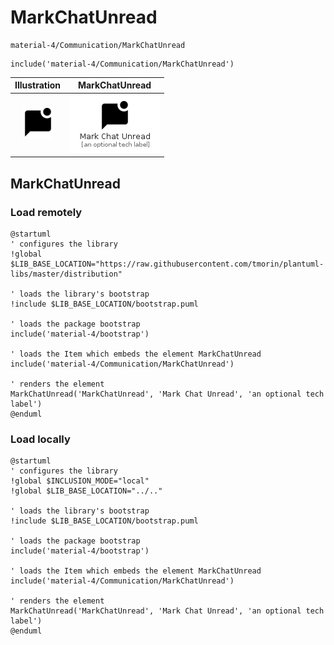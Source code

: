 # MarkChatUnread


```text
material-4/Communication/MarkChatUnread
```

```text
include('material-4/Communication/MarkChatUnread')
```



| Illustration | MarkChatUnread |
| :---: | :---: |
| ![illustration for Illustration](../../material-4/Communication/MarkChatUnread.png) | ![illustration for MarkChatUnread](../../material-4/Communication/MarkChatUnread.Local.png) |




## MarkChatUnread

### Load remotely
```plantuml
@startuml
' configures the library
!global $LIB_BASE_LOCATION="https://raw.githubusercontent.com/tmorin/plantuml-libs/master/distribution"

' loads the library's bootstrap
!include $LIB_BASE_LOCATION/bootstrap.puml

' loads the package bootstrap
include('material-4/bootstrap')

' loads the Item which embeds the element MarkChatUnread
include('material-4/Communication/MarkChatUnread')

' renders the element
MarkChatUnread('MarkChatUnread', 'Mark Chat Unread', 'an optional tech label')
@enduml
```

### Load locally
```plantuml
@startuml
' configures the library
!global $INCLUSION_MODE="local"
!global $LIB_BASE_LOCATION="../.."

' loads the library's bootstrap
!include $LIB_BASE_LOCATION/bootstrap.puml

' loads the package bootstrap
include('material-4/bootstrap')

' loads the Item which embeds the element MarkChatUnread
include('material-4/Communication/MarkChatUnread')

' renders the element
MarkChatUnread('MarkChatUnread', 'Mark Chat Unread', 'an optional tech label')
@enduml
```

